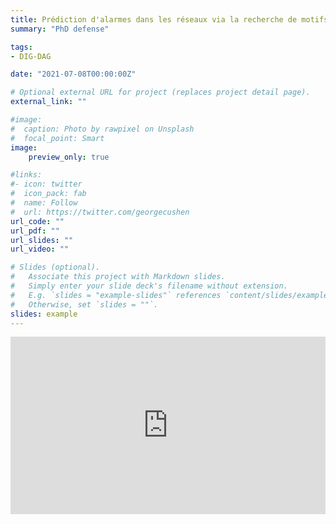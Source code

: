 ```yaml
---
title: Prédiction d'alarmes dans les réseaux via la recherche de motifs spatio-temporels et l'apprentissage automatique
summary: "PhD defense"

tags:
- DIG-DAG

date: "2021-07-08T00:00:00Z"

# Optional external URL for project (replaces project detail page).
external_link: ""

#image:
#  caption: Photo by rawpixel on Unsplash
#  focal_point: Smart
image:
    preview_only: true

#links:
#- icon: twitter
#  icon_pack: fab
#  name: Follow
#  url: https://twitter.com/georgecushen
url_code: ""
url_pdf: ""
url_slides: ""
url_video: ""

# Slides (optional).
#   Associate this project with Markdown slides.
#   Simply enter your slide deck's filename without extension.
#   E.g. `slides = "example-slides"` references `content/slides/example-slides.md`.
#   Otherwise, set `slides = ""`.
slides: example
---
```

<div style="position: relative; padding-bottom: 56.25%; height: 0; overflow: hidden;">
<iframe 
    src="https://www.youtube.com/embed/_k5j1t9okRE" 
    style="position: absolute; top: 0; left: 0; width: 100%; height: 100%; border:0;" 
    title="Prédiction d'alarmes dans les réseaux via la recherche de motifs spatio-temporels et l'apprentissage automatique"
    allow="accelerometer; autoplay; clipboard-write; encrypted-media; gyroscope; picture-in-picture; web-share" 
    allowfullscreen
></iframe>
</div>

